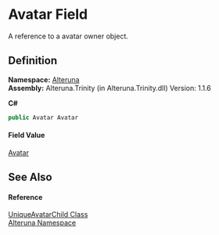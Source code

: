 # Avatar Field


A reference to a avatar owner object.



## Definition
**Namespace:** <a href="N_Alteruna">Alteruna</a>  
**Assembly:** Alteruna.Trinity (in Alteruna.Trinity.dll) Version: 1.1.6

**C#**
``` C#
public Avatar Avatar
```



#### Field Value
<a href="T_Alteruna_Avatar">Avatar</a>

## See Also


#### Reference
<a href="T_Alteruna_UniqueAvatarChild">UniqueAvatarChild Class</a>  
<a href="N_Alteruna">Alteruna Namespace</a>  
